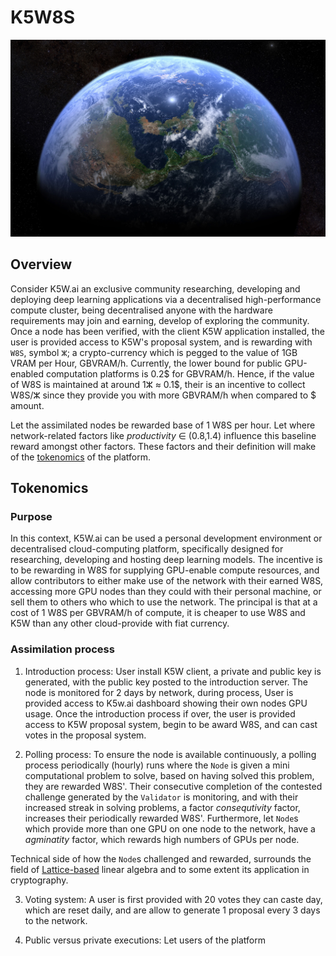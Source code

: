 # K5W8S

![]( img/k5w8sjpg 'decentralised deep learning' )


## Overview 
Consider K5W.ai an exclusive community researching, developing and deploying deep learning applications via a decentralised high-performance compute cluster,  being decentralised anyone with the hardware requirements may join and earning, develop of exploring the community. Once a node has been verified, with the client K5W application installed, the user is provided access to K5W's proposal system, and is rewarding with `W8S`, symbol `ⵣ`; a crypto-currency which is pegged to the value of 1GB VRAM per Hour, GBVRAM/h. Currently, the lower bound for public GPU-enabled computation platforms is 0.2$ for GBVRAM/h. Hence, if the value of W8S is maintained at around 1ⵣ ≈ 0.1$, their is an incentive to collect W8S/ⵣ since they provide you with more GBVRAM/h when compared to $ amount. 


Let the assimilated nodes be rewarded base of 1 W8S per hour. Let where network-related factors like *productivity* ∈ (0.8,1.4) influence this baseline reward amongst other factors. These factors and their definition will make of the [tokenomics](https://en.wikipedia.org/wiki/Tokenomics) of the platform. 

## Tokenomics 

### Purpose 
In this context, K5W.ai can be used a personal development environment or decentralised cloud-computing platform, specifically designed for researching, developing and hosting deep learning models. The incentive is to be rewarding in W8S for supplying GPU-enable compute resources, and allow contributors to either make use of the network with their earned W8S, accessing more GPU nodes than they could with their personal machine, or sell them to others who which to use the network. The principal is that at a cost of 1 W8S per GBVRAM/h of compute, it is cheaper to use W8S and K5W than any other cloud-provide with fiat currency. 

### Assimilation process 

1) Introduction process: User install K5W client, a private and public key is generated, with the public key posted to the introduction server. The node is monitored for 2 days by network, during process, User is provided access to K5w.ai dashboard showing their own nodes GPU usage. Once the introduction process if over, the user is provided access to K5W proposal system, begin to be award W8S, and can cast votes in the proposal system. 

2) Polling process: To ensure the node is available continuously, a polling process periodically (hourly) runs where the `Node` is given a mini computational problem to solve, based on having solved this problem, they are rewarded W8S'. Their consecutive completion of the contested challenge generated by the `Validator`  is monitoring, and with their increased streak in solving problems, a factor *consequtivity* factor, increases their periodically rewarded W8S'. Furthermore, let `Node`s which provide more than one GPU on one node to the network, have a *agminatity* factor, which rewards high numbers of GPUs per node. 

Technical side of how the `Node`s challenged and rewarded, surrounds the field of [Lattice-based](https://en.wikipedia.org/wiki/Lattice-based_cryptography) linear algebra and to some extent its application in cryptography. 

3) Voting system: A user is first provided with 20 votes they can caste day, which are reset daily, and are allow to generate 1 proposal every 3 days to the network.

4) Public versus private executions: Let users of the platform 




